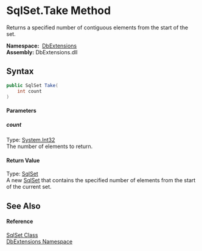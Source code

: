 SqlSet.Take Method
==================
Returns a specified number of contiguous elements from the start of the set.

  **Namespace:**  [DbExtensions][1]  
  **Assembly:** DbExtensions.dll

Syntax
------

```csharp
public SqlSet Take(
	int count
)
```

#### Parameters

##### *count*
Type: [System.Int32][2]  
The number of elements to return.

#### Return Value
Type: [SqlSet][3]  
A new [SqlSet][3] that contains the specified number of elements from the start of the current set.

See Also
--------

#### Reference
[SqlSet Class][3]  
[DbExtensions Namespace][1]  

[1]: ../README.md
[2]: https://docs.microsoft.com/dotnet/api/system.int32
[3]: README.md
